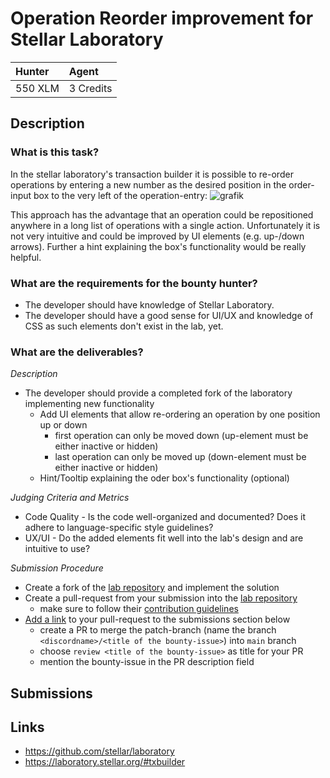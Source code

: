# Operation Reorder improvement for Stellar Laboratory

| Hunter | Agent
| :- | :-
| 550 XLM | 3 Credits

## Description

### What is this task?

In the stellar laboratory's transaction builder it is possible to re-order operations by entering a new number as the desired position
in the order-input box to the very left of the operation-entry:
![grafik](https://user-images.githubusercontent.com/1752217/127267291-878bb2bf-c42f-470b-aa22-26fe4a51cc95.png)

This approach has the advantage that an operation could be repositioned anywhere in a long list of operations with a single action.
Unfortunately it is not very intuitive and could be improved by UI elements (e.g. up-/down arrows). Further a hint explaining the box's
functionality would be really helpful.

### What are the requirements for the bounty hunter?

* The developer should have knowledge of Stellar Laboratory.
* The developer should have a good sense for UI/UX and knowledge of CSS as such elements don't exist in the lab, yet.

### What are the deliverables?

*Description* <br>
  * The developer should provide a completed fork of the laboratory implementing new functionality
    * Add UI elements that allow re-ordering an operation by one position up or down
      * first operation can only be moved down (up-element must be either inactive or hidden)
      * last operation can only be moved up (down-element must be either inactive or hidden)
    * Hint/Tooltip explaining the oder box's functionality (optional)

*Judging Criteria and Metrics* <br>
  * Code Quality - Is the code well-organized and documented? Does it adhere to language-specific style guidelines?
  * UX/UI - Do the added elements fit well into the lab's design and are intuitive to use?
  
*Submission Procedure* <br>
  * Create a fork of the [lab repository] and implement the solution
  * Create a pull-request from your submission into the [lab repository]
    * make sure to follow their [contribution guidelines](https://github.com/stellar/laboratory/blob/master/CONTRIBUTING.md)
  * [Add a link](https://github.com/tyvdh/stellar-quest-bounties/edit/main/bounties/level-2/stellar-lab-improve-reorder-ux.md) to your pull-request to the submissions section below
    * create a PR to merge the patch-branch (name the branch `<discordname>/<title of the bounty-issue>`) into `main` branch
    * choose `review <title of the bounty-issue>` as title for your PR
    * mention the bounty-issue in the PR description field

## Submissions


## Links

- https://github.com/stellar/laboratory
- https://laboratory.stellar.org/#txbuilder


[lab repository]: https://github.com/stellar/laboratory